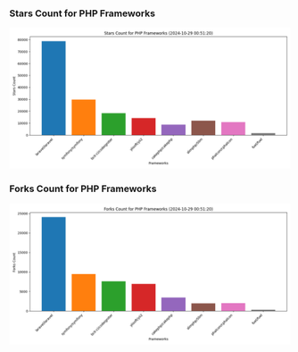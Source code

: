 ### Stars Count for PHP Frameworks

![Stars Chart](./archive/charts/20241029005120_stars_count.png)

### Forks Count for PHP Frameworks

![Forks Chart](./archive/charts/20241029005120_forks_count.png)

